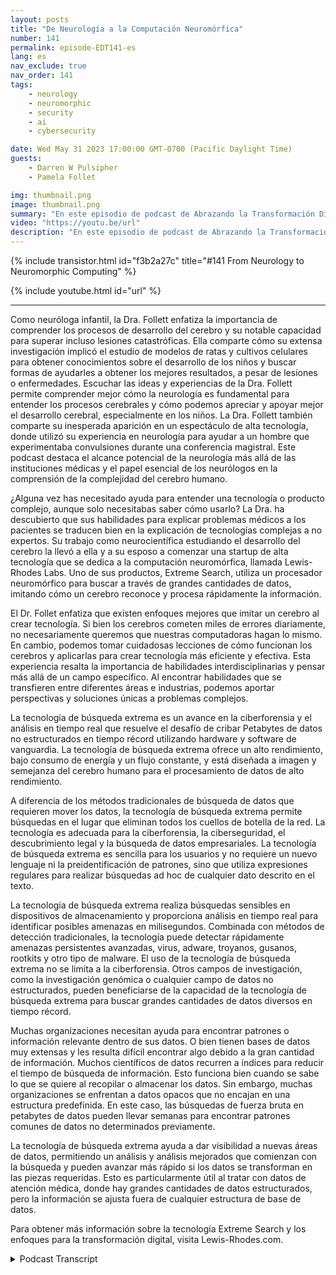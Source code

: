 ```yaml
---
layout: posts
title: "De Neurología a la Computación Neuromórfica"
number: 141
permalink: episode-EDT141-es
lang: es
nav_exclude: true
nav_order: 141
tags:
    - neurology
    - neuromorphic
    - security
    - ai
    - cybersecurity

date: Wed May 31 2023 17:00:00 GMT-0700 (Pacific Daylight Time)
guests:
    - Darren W Pulsipher
    - Pamela Follet

img: thumbnail.png
image: thumbnail.png
summary: "En este episodio de podcast de Abrazando la Transformación Digital, la Dra. Pamela Follett, una neuróloga y co-fundadora de Lewis Rhodes Labs, comparte su experiencia y conocimiento en el campo de la neurología, específicamente en cuanto a la investigación sobre el desarrollo del cerebro en la primera infancia."
video: "https://youtu.be/url"
description: "En este episodio de podcast de Abrazando la Transformación Digital, la Dra. Pamela Follett, una neuróloga y co-fundadora de Lewis Rhodes Labs, comparte su experiencia y conocimiento en el campo de la neurología, específicamente en cuanto a la investigación sobre el desarrollo del cerebro en la primera infancia."
---
```


<div>
{% include transistor.html id="f3b2a27c" title="#141 From Neurology to Neuromorphic Computing" %}

{% include youtube.html id="url" %}
</div>

---

Como neuróloga infantil, la Dra. Follett enfatiza la importancia de comprender los procesos de desarrollo del cerebro y su notable capacidad para superar incluso lesiones catastróficas. Ella comparte cómo su extensa investigación implicó el estudio de modelos de ratas y cultivos celulares para obtener conocimientos sobre el desarrollo de los niños y buscar formas de ayudarles a obtener los mejores resultados, a pesar de lesiones o enfermedades. Escuchar las ideas y experiencias de la Dra. Follett permite comprender mejor cómo la neurología es fundamental para entender los procesos cerebrales y cómo podemos apreciar y apoyar mejor el desarrollo cerebral, especialmente en los niños. La Dra. Follett también comparte su inesperada aparición en un espectáculo de alta tecnología, donde utilizó su experiencia en neurología para ayudar a un hombre que experimentaba convulsiones durante una conferencia magistral. Este podcast destaca el alcance potencial de la neurología más allá de las instituciones médicas y el papel esencial de los neurólogos en la comprensión de la complejidad del cerebro humano.

¿Alguna vez has necesitado ayuda para entender una tecnología o producto complejo, aunque solo necesitabas saber cómo usarlo? La Dra. ha descubierto que sus habilidades para explicar problemas médicos a los pacientes se traducen bien en la explicación de tecnologías complejas a no expertos. Su trabajo como neurocientífica estudiando el desarrollo del cerebro la llevó a ella y a su esposo a comenzar una startup de alta tecnología que se dedica a la computación neuromórfica, llamada Lewis-Rhodes Labs. Uno de sus productos, Extreme Search, utiliza un procesador neuromórfico para buscar a través de grandes cantidades de datos, imitando cómo un cerebro reconoce y procesa rápidamente la información.

El Dr. Follet enfatiza que existen enfoques mejores que imitar un cerebro al crear tecnología. Si bien los cerebros cometen miles de errores diariamente, no necesariamente queremos que nuestras computadoras hagan lo mismo. En cambio, podemos tomar cuidadosas lecciones de cómo funcionan los cerebros y aplicarlas para crear tecnología más eficiente y efectiva. Esta experiencia resalta la importancia de habilidades interdisciplinarias y pensar más allá de un campo específico. Al encontrar habilidades que se transfieren entre diferentes áreas e industrias, podemos aportar perspectivas y soluciones únicas a problemas complejos.

La tecnología de búsqueda extrema es un avance en la ciberforensia y el análisis en tiempo real que resuelve el desafío de cribar Petabytes de datos no estructurados en tiempo récord utilizando hardware y software de vanguardia. La tecnología de búsqueda extrema ofrece un alto rendimiento, bajo consumo de energía y un flujo constante, y está diseñada a imagen y semejanza del cerebro humano para el procesamiento de datos de alto rendimiento.

A diferencia de los métodos tradicionales de búsqueda de datos que requieren mover los datos, la tecnología de búsqueda extrema permite búsquedas en el lugar que eliminan todos los cuellos de botella de la red. La tecnología es adecuada para la ciberforensia, la ciberseguridad, el descubrimiento legal y la búsqueda de datos empresariales. La tecnología de búsqueda extrema es sencilla para los usuarios y no requiere un nuevo lenguaje ni la preidentificación de patrones, sino que utiliza expresiones regulares para realizar búsquedas ad hoc de cualquier dato descrito en el texto.

La tecnología de búsqueda extrema realiza búsquedas sensibles en dispositivos de almacenamiento y proporciona análisis en tiempo real para identificar posibles amenazas en milisegundos. Combinada con métodos de detección tradicionales, la tecnología puede detectar rápidamente amenazas persistentes avanzadas, virus, adware, troyanos, gusanos, rootkits y otro tipo de malware. El uso de la tecnología de búsqueda extrema no se limita a la ciberforensia. Otros campos de investigación, como la investigación genómica o cualquier campo de datos no estructurados, pueden beneficiarse de la capacidad de la tecnología de búsqueda extrema para buscar grandes cantidades de datos diversos en tiempo récord.

Muchas organizaciones necesitan ayuda para encontrar patrones o información relevante dentro de sus datos. O bien tienen bases de datos muy extensas y les resulta difícil encontrar algo debido a la gran cantidad de información. Muchos científicos de datos recurren a índices para reducir el tiempo de búsqueda de información. Esto funciona bien cuando se sabe lo que se quiere al recopilar o almacenar los datos. Sin embargo, muchas organizaciones se enfrentan a datos opacos que no encajan en una estructura predefinida. En este caso, las búsquedas de fuerza bruta en petabytes de datos pueden llevar semanas para encontrar patrones comunes de datos no determinados previamente.

La tecnología de búsqueda extrema ayuda a dar visibilidad a nuevas áreas de datos, permitiendo un análisis y análisis mejorados que comienzan con la búsqueda y pueden avanzar más rápido si los datos se transforman en las piezas requeridas. Esto es particularmente útil al tratar con datos de atención médica, donde hay grandes cantidades de datos estructurados, pero la información se ajusta fuera de cualquier estructura de base de datos.

Para obtener más información sobre la tecnología Extreme Search y los enfoques para la transformación digital, visita Lewis-Rhodes.com.



<details>
<summary> Podcast Transcript </summary>

<p></p>

</details>

